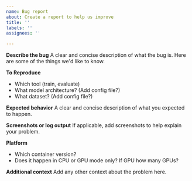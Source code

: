 ```yaml
---
name: Bug report
about: Create a report to help us improve
title: ''
labels: ''
assignees: ''

---
```


**Describe the bug**
A clear and concise description of what the bug is.  Here are some of the things we'd like to know.

**To Reproduce**
 - Which tool (train, evaluate)
 - What model architecture? (Add config file?)
 - What dataset? (Add config file?)

**Expected behavior**
A clear and concise description of what you expected to happen.

**Screenshots or log output**
If applicable, add screenshots to help explain your problem.

**Platform**
 - Which container version?
 - Does it happen in CPU or GPU mode only?  If GPU how many GPUs?

**Additional context**
Add any other context about the problem here.
